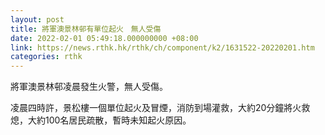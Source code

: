 ```yaml
---
layout: post
title: 將軍澳景林邨有單位起火　無人受傷
date: 2022-02-01 05:49:18.000000000 +08:00
link: https://news.rthk.hk/rthk/ch/component/k2/1631522-20220201.htm
categories: rthk
---
```


將軍澳景林邨凌晨發生火警，無人受傷。

凌晨四時許，景松樓一個單位起火及冒煙，消防到場灌救，大約20分鐘將火救熄，大約100名居民疏散，暫時未知起火原因。
